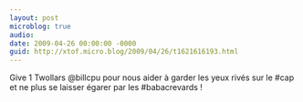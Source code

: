 ```yaml
---
layout: post
microblog: true
audio: 
date: 2009-04-26 00:00:00 -0000
guid: http://xtof.micro.blog/2009/04/26/t1621616193.html
---
```

Give 1 Twollars @billcpu pour nous aider à garder les yeux rivés sur le #cap et ne plus se laisser égarer par les #babacrevards !
